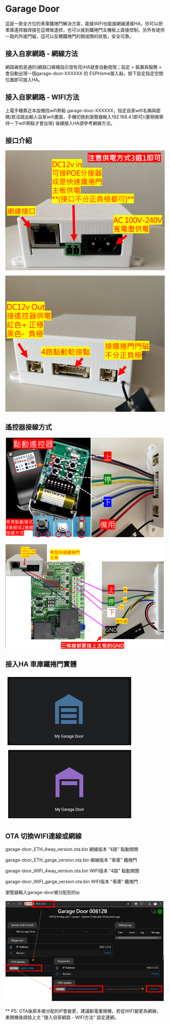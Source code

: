 # Garage Door
這是一款全方位的車庫鐵捲門解決方案，能接WIFI也能接網線連接HA，你可以把車庫遙控器焊接在這裡做遙控，也可以接到鐵捲門主機板上直接控制，另外有堤供一路的外接門磁，這可以反饋鐵捲門的開或關的狀態，安全可靠。

## 接入自家網路 - 網線方法

網路線若是通的(網路口綠橘指示燈有亮)HA就會自動發現；設定 > 裝置與服務 > 會自動出現一個garage-door-XXXXXX 的 ESPHome接入點，按下設定指定空間位置即可接入HA。

## 接入自家網路 - WIFI方法

上電手機靠近本設備找wifi熱點 garage-door-XXXXXX，指定自家wifi名稱與密碼(若沒跳出輸入自家wifi畫面，手機切換到瀏覽器輸入192.168.4.1即可)(要稍微等待一下wifi熱點才會出現) 後續接入HA請參考網線方法。

## 接口介紹

![Mosquitto_broker](/garage_door/image/103950.png)

![Mosquitto_broker](/garage_door/image/100344.png)


## 遙控器接線方式 ##

![Mosquitto_broker](/garage_door/image/100550.png)


![Mosquitto_broker](/garage_door/image/104723.png)



## 接入HA 車庫鐵捲門實體 ##

![Mosquitto_broker](/garage_door/image/110253.png)


## OTA 切換WIFI連線或網線 ##

garage-door_ETH_4way_version.ota.bin        網線版本 "4路" 點動開關

garage-door_ETH_garge_version.ota.bin       網線版本 "車庫" 鐵捲門

garage-door_WIFI_4way_version.ota.bin       WIFI版本 "4路" 點動開關

garage-door_WIFI_garge_version.ota.bin       WIFI版本 "車庫" 鐵捲門

瀏覽器輸入garage-door被分配到的ip

![Mosquitto_broker](/garage_door/image/201829.png)

** PS. OTA後原本被分配的IP會變更，建議斷電重開機，若從WIFI變更為網線，重開機後請按上文 "接入自家網路 - WIFI方法" 設定連網。


